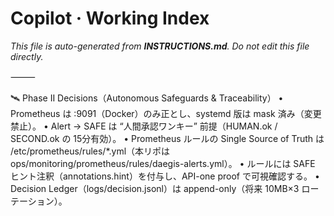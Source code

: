 # Copilot · Working Index

_This file is auto-generated from **INSTRUCTIONS.md**. Do not edit this file directly._

<!-- BEGIN AUTO-INCLUDE -->

⸻

🛰 Phase II Decisions（Autonomous Safeguards & Traceability）
        • Prometheus は :9091（Docker）のみ正とし、systemd 版は mask 済み（変更禁止）。
        • Alert → SAFE は “人間承認ワンキー” 前提（HUMAN.ok / SECOND.ok の 15分有効）。
        • Prometheus ルールの Single Source of Truth は /etc/prometheus/rules/*.yml（本リポは ops/monitoring/prometheus/rules/daegis-alerts.yml）。
        • ルールには SAFE ヒント注釈（annotations.hint）を付与し、API-one proof で可視確認する。
        • Decision Ledger（logs/decision.jsonl）は append-only（将来 10MB×3 ローテーション）。
<!-- END AUTO-INCLUDE -->
